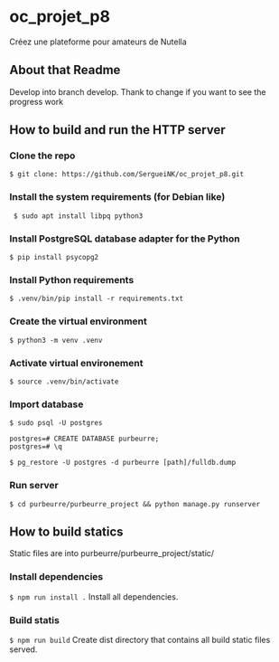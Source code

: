 # oc_projet_p8

Créez une plateforme pour amateurs de Nutella

## About that Readme

Develop into branch develop. Thank to change if you want to see the progress work

## How to build and run the HTTP server

### Clone the repo

`$ git clone: https://github.com/SergueiNK/oc_projet_p8.git`  

### Install the system requirements (for Debian like)

` $ sudo apt install libpq python3`  

### Install PostgreSQL database adapter for the Python

`$ pip install psycopg2` 

### Install Python requirements

`$ .venv/bin/pip install -r requirements.txt`  

### Create the virtual environment

`$ python3 -m venv .venv`  

### Activate virtual environement  

`$ source .venv/bin/activate`

### Import database

`$ sudo psql -U postgres`

```psql
postgres=# CREATE DATABASE purbeurre;
postgres=# \q
```

`$ pg_restore -U postgres -d purbeurre [path]/fulldb.dump`

### Run server

`$ cd purbeurre/purbeurre_project && python manage.py runserver`  

## How to build statics

Static files are into purbeurre/purbeurre_project/static/  

### Install dependencies

`$ npm run install .` Install all dependencies.  

### Build statis

`$ npm run build` Create dist directory that contains all build static files served.  
